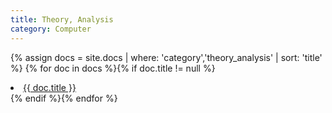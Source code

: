 ```yaml
---
title: Theory, Analysis
category: Computer
---
```


{% assign docs = site.docs | where: 'category','theory_analysis' | sort: 'title' %}
{% for doc in docs %}{% if doc.title != null %}
<li><a href="{{ site.baseurl}}{{ doc.url }}">{{ doc.title }}</a></li>
{% endif %}{% endfor %}

